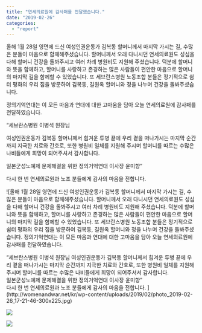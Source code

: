 ```yaml
---
title: "연세의료원에 감사패를 전달했습니다."
date: "2019-02-26"
categories: 
  - "report"
---
```


올해 1월 28일 영면에 드신 여성인권운동가 김복동 할머니께서 마지막 가시는 길, 수많은 분들이 마음으로 함께해주셨습니다. 할머니께서 오래 다니시던 연세의료원도 성심을 다해 할머니 건강을 돌봐주시고 여러 차례 병원비도 지원해 주셨습니다. 덕분에 할머니와 뜻을 함께하고, 할머니를 사랑하고 존경하는 많은 사람들이 편안한 마음으로 할머니의 마지막 길을 함께할 수 있었습니다. 또 세브란스병원 노동조합 분들은 정기적으로 쉼터 평화의 우리 집을 방문하여 김복동, 길원옥 할머니와 정을 나누며 건강을 돌봐주셨습니다.

정의기억연대는 이 모든 마음과 연대에 대한 고마움을 담아 오늘 연세의료원에 감사패를 전달하였습니다.

“세브란스병원 이병석 원장님

여성인권운동가 김복동 할머니께서 힘겨운 투병 끝에 우리 곁을 떠나가시는 마지막 순간까지 지극한 치료와 간호로, 또한 병원비 일체를 지원해 주시며 할머니를 따르는 수많은 나비들에게 희망이 되어주셔서 감사합니다.

일본군성노예제 문제해결을 위한 정의거억연대 이사장 윤미향”

다시 한 번 연세의료원과 노조 분들에게 감사의 마음을 전합니다.

![올해 1월 28일 영면에 드신 여성인권운동가 김복동 할머니께서 마지막 가시는 길, 수많은 분들이 마음으로 함께해주셨습니다. 할머니께서 오래 다니시던 연세의료원도 성심을 다해 할머니 건강을 돌봐주시고 여러 차례 병원비도 지원해 주셨습니다. 덕분에 할머니와 뜻을 함께하고, 할머니를 사랑하고 존경하는 많은 사람들이 편안한 마음으로 할머니의 마지막 길을 함께할 수 있었습니다. 또 세브란스병원 노동조합 분들은 정기적으로 쉼터 평화의 우리 집을 방문하여 김복동, 길원옥 할머니와 정을 나누며 건강을 돌봐주셨습니다. 
정의기억연대는 이 모든 마음과 연대에 대한 고마움을 담아 오늘 연세의료원에 감사패를 전달하였습니다. 
<div></div>
“세브란스병원 이병석 원장님
여성인권운동가 김복동 할머니께서 힘겨운 투병 끝에 우리 곁을 떠나가시는 마지막 순간까지 지극한 치료와 간호로, 또한 병원비 일체를 지원해 주시며 할머니를 따르는 수많은 나비들에게 희망이 되어주셔서 감사합니다.
<div></div>
일본군성노예제 문제해결을 위한 정의거억연대 이사장 윤미향”
<div></div>
다시 한 번 연세의료원과 노조 분들에게 감사의 마음을 전합니다.
](http://womenandwar.net/kr/wp-content/uploads/2019/02/photo_2019-02-26_17-21-46-300x225.jpg)

![](http://womenandwar.net/kr/wp-content/uploads/2019/02/photo_2019-02-26_17-21-27-150x150.jpg)

![](http://womenandwar.net/kr/wp-content/uploads/2019/02/photo_2019-02-26_17-21-33-300x225.jpg)

